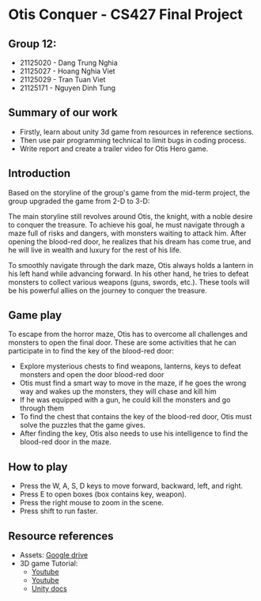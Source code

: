 # Otis Conquer - CS427 Final Project

## Group 12:
- 21125020 - Dang Trung Nghia
- 21125027 - Hoang Nghia Viet
- 21125029 - Tran Tuan Viet
- 21125171 - Nguyen Dinh Tung

## Summary of our work
- Firstly, learn about unity 3d game from resources in reference sections.
- Then use pair programming technical to limit bugs in coding process.
- Write report and create a trailer video for Otis Hero game.


## Introduction
Based on the storyline of the group's game from the mid-term project, the group upgraded the game from 2-D to 3-D:

The main storyline still revolves around Otis, the knight, with a noble desire to conquer the treasure. To achieve his goal, he must navigate through a maze full of risks and dangers, with monsters waiting to attack him. After opening the blood-red door, he realizes that his dream has come true, and he will live in wealth and luxury for the rest of his life.

To smoothly navigate through the dark maze, Otis always holds a lantern in his left hand while advancing forward. In his other hand, he tries to defeat monsters to collect various weapons (guns, swords, etc.). These tools will be his powerful allies on the journey to conquer the treasure.

## Game play
To escape from the horror maze, Otis has to overcome all challenges and monsters to open the final door. These are some activities that he can participate in to find the key of the blood-red door:

- Explore mysterious chests to find weapons, lanterns, keys to defeat monsters and open the door blood-red door
- Otis must find a smart way to move in the maze, if he goes the wrong way and wakes up the monsters, they will chase and kill him
- If he was equipped with a gun, he could kill the monsters and go through them
- To find the chest that contains the key of the blood-red door, Otis must solve the puzzles that the game gives.
- After finding the key, Otis also needs to use his intelligence to find the blood-red door in the maze.

## How to play
- Press the W, A, S, D keys to move forward, backward, left, and right.
- Press E to open boxes (box contains key, weapon).
- Press the right mouse to zoom in the scene.
- Press shift to run faster.

## Resource references
- Assets: [Google drive](https://drive.google.com/drive/folders/10BvUxAOeOxZac-GfecJWSFahuMB8bOo0)
- 3D game Tutorial:
    - [Youtube](https://www.youtube.com/watch?v=VF9UUixCvUs)
    - [Youtube](https://www.youtube.com/watch?v=CG81OmTgv-4)
    - [Unity docs](https://docs.unity3d.com/Manual/index.html)
